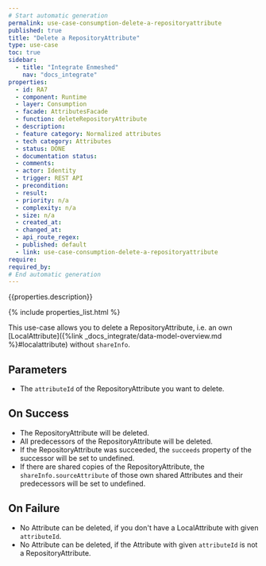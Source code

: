 ```yaml
---
# Start automatic generation
permalink: use-case-consumption-delete-a-repositoryattribute
published: true
title: "Delete a RepositoryAttribute"
type: use-case
toc: true
sidebar:
  - title: "Integrate Enmeshed"
    nav: "docs_integrate"
properties:
  - id: RA7
  - component: Runtime
  - layer: Consumption
  - facade: AttributesFacade
  - function: deleteRepositoryAttribute
  - description:
  - feature category: Normalized attributes
  - tech category: Attributes
  - status: DONE
  - documentation status:
  - comments:
  - actor: Identity
  - trigger: REST API
  - precondition:
  - result:
  - priority: n/a
  - complexity: n/a
  - size: n/a
  - created_at:
  - changed_at:
  - api_route_regex:
  - published: default
  - link: use-case-consumption-delete-a-repositoryattribute
require:
required_by:
# End automatic generation
---
```


{{properties.description}}

{% include properties_list.html %}

This use-case allows you to delete a RepositoryAttribute, i.e. an own [LocalAttribute]({%link _docs_integrate/data-model-overview.md %}#localattribute) without `shareInfo`.

## Parameters

- The `attributeId` of the RepositoryAttribute you want to delete.

## On Success

- The RepositoryAttribute will be deleted.
- All predecessors of the RepositoryAttribute will be deleted.
- If the RepositoryAttribute was succeeded, the `succeeds` property of the successor will be set to undefined.
- If there are shared copies of the RepositoryAttribute, the `shareInfo.sourceAttribute` of those own shared Attributes and their predecessors will be set to undefined.

## On Failure

- No Attribute can be deleted, if you don't have a LocalAttribute with given `attributeId`.
- No Attribute can be deleted, if the Attribute with given `attributeId` is not a RepositoryAttribute.

